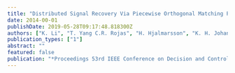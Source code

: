 ```yaml
---
title: "Distributed Signal Recovery Via Piecewise Orthogonal Matching Pursuit and Finite-Time Consensus"
date: 2014-00-01
publishDate: 2019-05-28T09:17:48.818300Z
authors: ["K. Li", "T. Yang C.R. Rojas", "H. Hjalmarsson", "K. H. Johansson"]
publication_types: ["1"]
abstract: ""
featured: false
publication: "*Proceedings 53rd IEEE Conference on Decision and Control*"
---
```


